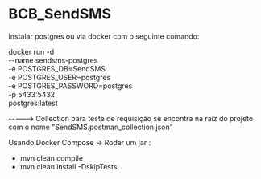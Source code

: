 # BCB_SendSMS

Instalar postgres ou via docker com o seguinte comando:


docker run -d \
  --name sendsms-postgres \
  -e POSTGRES_DB=SendSMS \
  -e POSTGRES_USER=postgres \
  -e POSTGRES_PASSWORD=postgres \
  -p 5433:5432 \
  postgres:latest


-----> Collection para teste de requisição se encontra na raiz do projeto 
com o nome "SendSMS.postman_collection.json"


Usando Docker Compose 
-> Rodar um jar :
  - mvn clean compile
  - mvn clean install -DskipTests